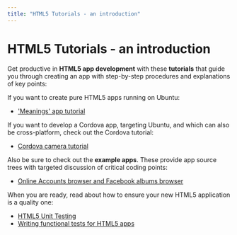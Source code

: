 ```yaml
---
title: "HTML5 Tutorials - an introduction"
---
```


# HTML5 Tutorials - an introduction

Get productive in **HTML5 app development** with these **tutorials** that
guide you through creating an app with step-by-step procedures and
explanations of key points:

If you want to create pure HTML5 apps running on Ubuntu:

  * ['Meanings' app tutorial](tutorials-meanings-app-tutorial.md)

If you want to develop a Cordova app, targeting Ubuntu, and which can also be
cross-platform, check out the Cordova tutorial:

  * [Cordova camera tutorial](tutorials-cordova-camera-app-tutorial.md)

Also be sure to check out the **example apps**. These provide app source trees
with targeted discussion of critical coding points:

  * [Online Accounts browser and Facebook albums browser](tutorials-example-online-accounts.md)

When you are ready, read about how to ensure your new HTML5 application is a
quality one:

  * [HTML5 Unit Testing](tutorials-unit-testing.md)
  * [Writing functional tests for HTML5 apps](tutorials-writing-functional-tests.md)
